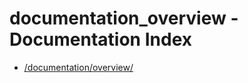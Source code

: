 # documentation_overview - Documentation Index

- [/documentation/overview/](./_documentation_overview_.md)
